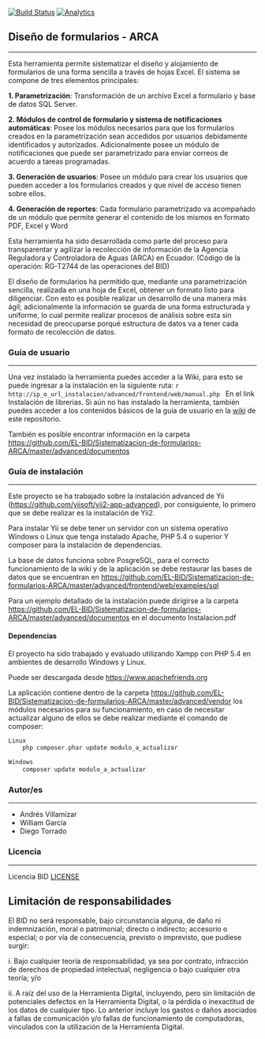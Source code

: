 [![Build Status](https://travis-ci.com/EL-BID/Sistematizacion-de-formularios-ARCA.svg?branch=master)](https://travis-ci.com/EL-BID/Sistematizacion-de-formularios-ARCA)
[![Analytics](https://gabeacon.irvinlim.com/UA-4677001-16/Sistematizacion-de-formularios-ARCA/readme?useReferer)](https://github.com/EL-BID/Sistematizacion-de-formularios-ARCA)


## Diseño de formularios - ARCA
---
Esta herramienta permite sistematizar el diseño y alojamiento de formularios de una forma sencilla a través de hojas Excel. El sistema se compone de tres elementos principales:

**1. Parametrización**: Transformación de un archivo Excel a formulario y base de datos SQL Server.

**2. Módulos de control de formulario y sistema de notificaciones automáticas**: Posee los módulos necesarios para que los formularios creados en la parametrización sean accedidos por usuarios debidamente identificados y autorizados. Adicionalmente posee un módulo de notificaciones que puede ser parametrizado para enviar correos de acuerdo a tareas programadas.

**3. Generación de usuarios**: Posee un módulo para crear los usuarios que pueden acceder a los formularios creados y que nivel de acceso tienen sobre ellos.

**4. Generación de reportes**: Cada formulario parametrizado va acompañado de un módulo que permite generar el contenido de los mismos en formato PDF, Excel y Word

Esta herramienta ha sido desarrollada como parte del proceso para transparentar y agilizar la recolección de información de la Agencia Reguladora y Controladora de Aguas (ARCA) en Ecuador. (Código de la operación: RG-T2744 de las operaciones del BID)

El diseño de formularios ha permitido que, mediante una parametrización sencilla, realizada en una hoja de Excel, obtener un formato listo para diligenciar. Con esto es posible realizar un desarrollo de una manera más ágil; adicionalmente la información se guarda de una forma estructurada y uniforme, lo cual permite realizar procesos de análisis sobre esta sin necesidad de preocuparse porqué estructura de datos va a tener cada formato de recolección de datos.

### Guía de usuario
---
Una vez instalado la herramienta puedes acceder a la Wiki, para esto se puede ingresar a la instalación en la siguiente ruta:
				```r
				http://ip_o_url_instalacion/advanced/frontend/web/manual.php
				```
En el link Instalación de librerias.
Si aún no has instalado la herramienta, también puedes acceder a los contenidos básicos de la guía de usuario en la [wiki](https://github.com/EL-BID/Sistematizacion-de-formularios-ARCA/wiki) de este repositorio.

También es posible encontrar información en la carpeta https://github.com/EL-BID/Sistematizacion-de-formularios-ARCA/master/advanced/documentos 	

### Guía de instalación
---
Este proyecto se ha trabajado sobre la instalación advanced de Yii (https://github.com/yiisoft/yii2-app-advanced), por consiguiente, lo primero que se debe realizar es la instalación de Yii2.

Para instalar Yii se debe tener un servidor con un sistema operativo Windows o Linux que tenga instalado Apache, PHP 5.4 o superior Y composer para la instalación de dependencias.	

La base de datos funciona sobre PosgreSQL, para el correcto funcionamiento de la wiki y de la aplicación se debe restaurar las bases de datos que se encuentran en https://github.com/EL-BID/Sistematizacion-de-formularios-ARCA/master/advanced/frontend/web/examples/sql

Para un ejemplo detallado de la instalación puede dirigirse a la carpeta https://github.com/EL-BID/Sistematizacion-de-formularios-ARCA/master/advanced/documentos en el documento Instalacion.pdf 	

#### Dependencias
El proyecto ha sido trabajado y evaluado utilizando Xampp con PHP 5.4 en ambientes de desarrollo Windows y Linux.

Puede ser descargada desde https://www.apachefriends.org

La aplicación contiene dentro de la carpeta https://github.com/EL-BID/Sistematizacion-de-formularios-ARCA/master/advanced/vendor los módulos necesarios para su funcionamiento, en caso de necesitar actualizar alguno de ellos se debe realizar mediante el comando de composer:

```r
Linux
	php composer.phar update modulo_a_actualizar

Windows
	composer update modulo_a_actualizar
```

### Autor/es 
---
- Andrés Villamizar
- William García
- Diego Torrado

### Licencia 
---
Licencia BID [LICENSE](https://github.com/EL-BID/Sistematizacion-de-formularios-ARCA/master/Licencia.md)

## Limitación de responsabilidades

El BID no será responsable, bajo circunstancia alguna, de daño ni indemnización, moral o patrimonial; directo o indirecto; accesorio o especial; o por vía de consecuencia, previsto o imprevisto, que pudiese surgir:

i. Bajo cualquier teoría de responsabilidad, ya sea por contrato, infracción de derechos de propiedad intelectual, negligencia o bajo cualquier otra teoría; y/o

ii. A raíz del uso de la Herramienta Digital, incluyendo, pero sin limitación de potenciales defectos en la Herramienta Digital, o la pérdida o inexactitud de los datos de cualquier tipo. Lo anterior incluye los gastos o daños asociados a fallas de comunicación y/o fallas de funcionamiento de computadoras, vinculados con la utilización de la Herramienta Digital.
